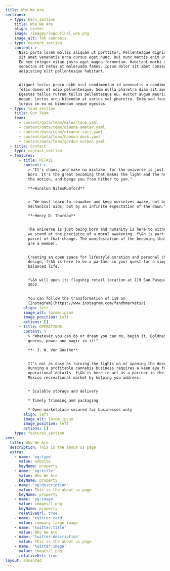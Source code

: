 ```yaml
---
title: Who We Are
sections:
  - type: hero_section
    title: Who We Are
    align: center
    image: /images/logo_final_web.png
    image_alt: f&h cannabis
  - type: content_section
    content: >-
      Nisi porta lorem mollis aliquam ut porttitor. Pellentesque dignissim enim
      sit amet venenatis urna cursus eget nunc. Dui nunc mattis enim ut tellus.
      Eu sem integer vitae justo eget magna fermentum. Habitant morbi tristique
      senectus et netus et malesuada fames. Ipsum dolor sit amet consectetur
      adipiscing elit pellentesque habitant.


      Aliquet lectus proin nibh nisl condimentum id venenatis a condimentum. Ac
      felis donec et odio pellentesque. Sem nulla pharetra diam sit amet.
      Egestas tellus rutrum tellus pellentesque eu. Auctor augue mauris augue
      neque. Lectus arcu bibendum at varius vel pharetra. Enim sed faucibus
      turpis in eu mi bibendum neque egestas.
  - type: team_section
    title: Our Team
    team:
      - content/data/team/miles-tone.yaml
      - content/data/team/dianne-ameter.yaml
      - content/data/team/eleanor-carr.yaml
      - content/data/team/hanson-deck.yaml
      - content/data/team/gordon-norman.yaml
  - title: Contact
    type: contact_section
  - features:
      - title: RETAIL
        content: >
          > "It's chaos, and make no mistake, for the universe is just being
          born. It's the great becoming that makes the light and the heat and
          the motion, and bangs you from hither to yon."  

          **~Winston NilesRumford**


          > "We must learn to reawaken and keep ourselves awake, not by
          mechanical aids, but by an infinite expectation of the dawn."  

          **~Henry D. Thoreau**


          The universe is just being born and humanity is here to witness it. So
          we stand at the precipice of a moral awakening. f\&h is part and
          parcel of that change. The manifestation of the becoming that you too
          are a member.


          Creating an open space for lifestyle curation and personal choice
          design, f\&h is here to be a partner in your quest for a simple,
          balanced life.


          f\&h will open its flagship retail location at 119 San Pasquale SW in
          2022.


          You can follow the transformation of 119 on
          [Instagram](https://www.instagram.com/fandhmarkets/)
        align: left
        image_alt: lorem-ipsum
        image_position: left
        actions: []
      - title: OPERATIONS
        content: >
          > "Whatever you can do or dream you can do, begin it. Boldness has
          genius, power and magic in it!"

          **~ J. W. Von Goethe**


          It's not as easy as turning the lights on or opening the doors.
          Running a profitable cannabis business requires a keen eye for
          operational details. f\&h is here to act as a partner in the New
          Mexico recreational market by helping you address:


          * Scalable storage and delivery 

          * Timely trimming and packaging

          * Open marketplace secured for businesses only
        align: left
        image_alt: lorem-ipsum
        image_position: left
        actions: []
    type: features_section
seo:
  title: Who We Are
  description: This is the about us page
  extra:
    - name: 'og:type'
      value: website
      keyName: property
    - name: 'og:title'
      value: Who We Are
      keyName: property
    - name: 'og:description'
      value: This is the about us page
      keyName: property
    - name: 'og:image'
      value: images/1.png
      keyName: property
      relativeUrl: true
    - name: 'twitter:card'
      value: summary_large_image
    - name: 'twitter:title'
      value: Who We Are
    - name: 'twitter:description'
      value: This is the about us page
    - name: 'twitter:image'
      value: images/1.png
      relativeUrl: true
layout: advanced
---
```


